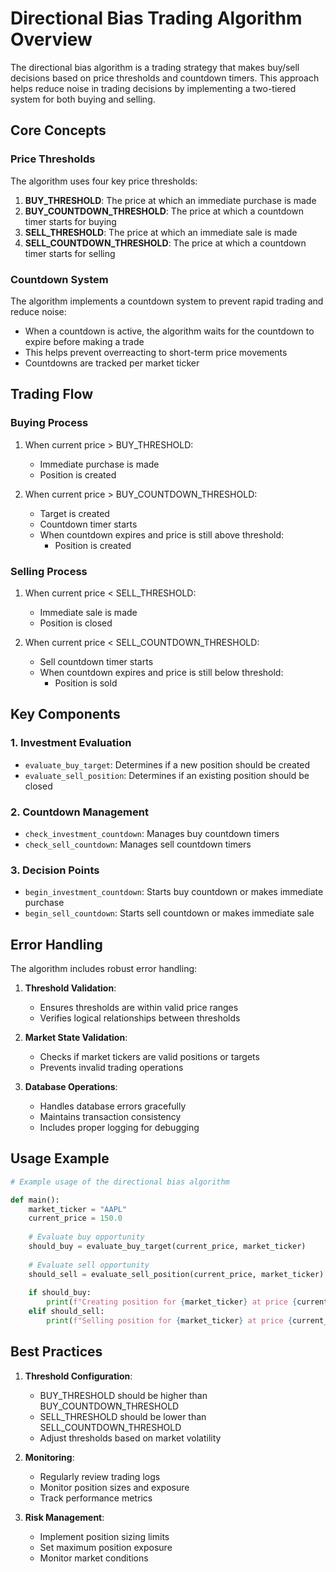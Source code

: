 # Directional Bias Trading Algorithm Overview

The directional bias algorithm is a trading strategy that makes buy/sell decisions based on price thresholds and countdown timers. This approach helps reduce noise in trading decisions by implementing a two-tiered system for both buying and selling.

## Core Concepts

### Price Thresholds

The algorithm uses four key price thresholds:

1. **BUY_THRESHOLD**: The price at which an immediate purchase is made
2. **BUY_COUNTDOWN_THRESHOLD**: The price at which a countdown timer starts for buying
3. **SELL_THRESHOLD**: The price at which an immediate sale is made
4. **SELL_COUNTDOWN_THRESHOLD**: The price at which a countdown timer starts for selling

### Countdown System

The algorithm implements a countdown system to prevent rapid trading and reduce noise:

- When a countdown is active, the algorithm waits for the countdown to expire before making a trade
- This helps prevent overreacting to short-term price movements
- Countdowns are tracked per market ticker

## Trading Flow

### Buying Process

1. When current price > BUY_THRESHOLD:
   - Immediate purchase is made
   - Position is created

2. When current price > BUY_COUNTDOWN_THRESHOLD:
   - Target is created
   - Countdown timer starts
   - When countdown expires and price is still above threshold:
     - Position is created

### Selling Process
1. When current price < SELL_THRESHOLD:
   - Immediate sale is made
   - Position is closed

2. When current price < SELL_COUNTDOWN_THRESHOLD:
   - Sell countdown timer starts
   - When countdown expires and price is still below threshold:
     - Position is sold

## Key Components

### 1. Investment Evaluation

- `evaluate_buy_target`: Determines if a new position should be created
- `evaluate_sell_position`: Determines if an existing position should be closed

### 2. Countdown Management

- `check_investment_countdown`: Manages buy countdown timers
- `check_sell_countdown`: Manages sell countdown timers

### 3. Decision Points

- `begin_investment_countdown`: Starts buy countdown or makes immediate purchase
- `begin_sell_countdown`: Starts sell countdown or makes immediate sale

## Error Handling

The algorithm includes robust error handling:

1. **Threshold Validation**:
   - Ensures thresholds are within valid price ranges
   - Verifies logical relationships between thresholds

2. **Market State Validation**:
   - Checks if market tickers are valid positions or targets
   - Prevents invalid trading operations

3. **Database Operations**:
   - Handles database errors gracefully
   - Maintains transaction consistency
   - Includes proper logging for debugging

## Usage Example

```python
# Example usage of the directional bias algorithm

def main():
    market_ticker = "AAPL"
    current_price = 150.0
    
    # Evaluate buy opportunity
    should_buy = evaluate_buy_target(current_price, market_ticker)
    
    # Evaluate sell opportunity
    should_sell = evaluate_sell_position(current_price, market_ticker)
    
    if should_buy:
        print(f"Creating position for {market_ticker} at price {current_price}")
    elif should_sell:
        print(f"Selling position for {market_ticker} at price {current_price}")
```

## Best Practices

1. **Threshold Configuration**:
   - BUY_THRESHOLD should be higher than BUY_COUNTDOWN_THRESHOLD
   - SELL_THRESHOLD should be lower than SELL_COUNTDOWN_THRESHOLD
   - Adjust thresholds based on market volatility

2. **Monitoring**:
   - Regularly review trading logs
   - Monitor position sizes and exposure
   - Track performance metrics

3. **Risk Management**:
   - Implement position sizing limits
   - Set maximum position exposure
   - Monitor market conditions

